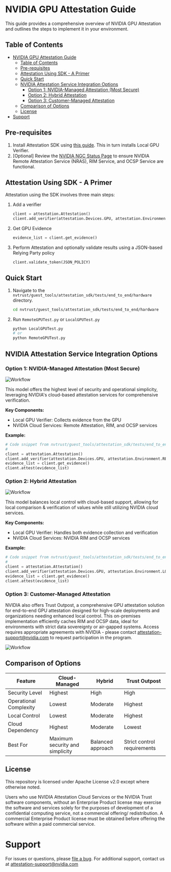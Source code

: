 # NVIDIA GPU Attestation Guide

This guide provides a comprehensive overview of NVIDIA GPU Attestation and outlines the steps to implement it in your environment.

## Table of Contents

- [NVIDIA GPU Attestation Guide](#nvidia-gpu-attestation-guide)
  - [Table of Contents](#table-of-contents)
  - [Pre-requisites](#pre-requisites)
  - [Attestation Using SDK - A Primer](#attestation-using-sdk---a-primer)
  - [Quick Start](#quick-start)
  - [NVIDIA Attestation Service Integration Options](#nvidia-attestation-service-integration-options)
    - [Option 1: NVIDIA-Managed Attestation (Most Secure)](#option-1-nvidia-managed-attestation-most-secure)
    - [Option 2: Hybrid Attestation](#option-2-hybrid-attestation)
    - [Option 3: Customer-Managed Attestation](#option-3-customer-managed-attestation)
  - [Comparison of Options](#comparison-of-options)
  - [License](#license)
- [Support](#support)

## Pre-requisites

1. Install Attestation SDK using [this guide](./attestation_sdk/README.md). This in turn installs Local GPU Verifier.
2. [Optional] Review the [NVIDIA NGC Status Page](https://status.ngc.nvidia.com/) to ensure NVIDIA Remote Attestation Service (NRAS), RIM Service, and OCSP Service are functional.

## Attestation Using SDK - A Primer

Attestation using the SDK involves three main steps:

1. Add a verifier

    ```python
    client = attestation.Attestation()
    client.add_verifier(attestation.Devices.GPU, attestation.Environment.REMOTE, NRAS_URL, "")
    ```
2. Get GPU Evidence

    ```python
    evidence_list = client.get_evidence()
    ```
3. Perform Attestation and optionally validate results using a JSON-based Relying Party policy

    ```python
    client.validate_token(JSON_POLICY)
    ```

## Quick Start

1. Navigate to the `nvtrust/guest_tools/attestation_sdk/tests/end_to_end/hardware` directory.
  
    ```bash
    cd nvtrust/guest_tools/attestation_sdk/tests/end_to_end/hardware
    ```
2. Run `RemoteGPUTest.py` or `LocalGPUTest.py`

    ```bash
    python LocalGPUTest.py
    # or
    python RemoteGPUTest.py
    ```

## NVIDIA Attestation Service Integration Options

### Option 1: NVIDIA-Managed Attestation (Most Secure)

![Workflow](./docs/images/nras.png)

This model offers the highest level of security and operational simplicity, leveraging NVIDIA's cloud-based attestation services for comprehensive verification.

**Key Components:**
- Local GPU Verifier: Collects evidence from the GPU
- NVIDIA Cloud Services: Remote Attestation, RIM, and OCSP services

**Example:**
```python
# Code snippet from nvtrust/guest_tools/attestation_sdk/tests/end_to_end/hardware/RemoteGPUTest.py
#
client = attestation.Attestation()
client.add_verifier(attestation.Devices.GPU, attestation.Environment.REMOTE, NRAS_URL, "")
evidence_list = client.get_evidence()
client.attest(evidence_list)
```

### Option 2: Hybrid Attestation

![Workflow](./docs/images/hybrid.png)

This model balances local control with cloud-based support, allowing for local comparison & verification of values while still utilizing  NVIDIA cloud services.

**Key Components:**
- Local GPU Verifier: Handles both evidence collection and verification
- NVIDIA Cloud Services: NVIDIA RIM and OCSP services 

**Example:**
```python
# Code snippet from nvtrust/guest_tools/attestation_sdk/tests/end_to_end/hardware/LocalGPUTest.py
#
client = attestation.Attestation()
client.add_verifier(attestation.Devices.GPU, attestation.Environment.LOCAL, "", "", OCSP_URL, RIM_URL)
evidence_list = client.get_evidence()
client.attest(evidence_list)
```

### Option 3: Customer-Managed Attestation

NVIDIA also offers Trust Outpost, a comprehensive GPU attestation solution for end-to-end GPU attestation designed for high-scale deployments and organizations needing enhanced local control. This on-premises implementation efficiently caches RIM and OCSP data, ideal for environments with strict data sovereignty or air-gapped systems. Access requires appropriate agreements with NVIDIA - please contact [attestation-support@nvidia.com](mailto:attestation-support@nvidia.com) to request participation in the program.

![Workflow](./docs/images/outpost.png)

## Comparison of Options

| Feature | Cloud-Managed | Hybrid | Trust Outpost |
|---------|---------------|--------|-----------------|
| Security Level | Highest | High | High |
| Operational Complexity | Lowest | Moderate | Highest |
| Local Control | Lowest | Moderate | Highest |
| Cloud Dependency | Highest | Moderate | Lowest |
| Best For | Maximum security and simplicity | Balanced approach | Strict control requirements |

## License
This repository is licensed under Apache License v2.0 except where otherwise noted.

Users who use NVIDIA Attestation Cloud Services or the NVIDIA Trust software components, without an Enterprise Product license may exercise the software and services solely for the purposes of development of a confidential computing service, not a commercial offering/ redistribution. A commercial Enterprise Product license must be obtained before offering the software within a paid commercial service.

# Support
For issues or questions, please [file a bug](https://github.com/NVIDIA/nvtrust/issues). For additional support, contact us at [attestation-support@nvidia.com](mailto:attestation-support@nvidia.com)

